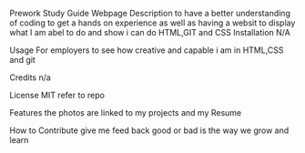 Prework Study Guide Webpage
Description
to have a better understanding of coding
to get a hands on experience as well as having a websit to display what I am abel to do 
and show i can do HTML,GIT and CSS
Installation
N/A

Usage
For employers to see how creative and capable i am in HTML,CSS and git

Credits
n/a

License
MIT refer to repo



Features
the photos are linked to my projects and my Resume 

How to Contribute
give me feed back good or bad is the way we grow and learn 


